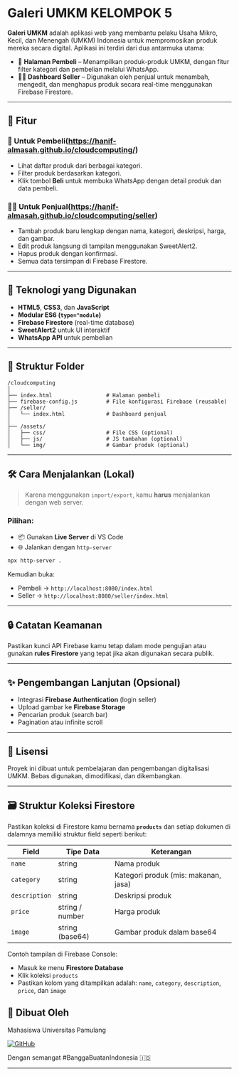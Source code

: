 # Galeri UMKM KELOMPOK 5

**Galeri UMKM** adalah aplikasi web yang membantu pelaku Usaha Mikro, Kecil, dan Menengah (UMKM) Indonesia untuk mempromosikan produk mereka secara digital. Aplikasi ini terdiri dari dua antarmuka utama:

- 🛒 **Halaman Pembeli** – Menampilkan produk-produk UMKM, dengan fitur filter kategori dan pembelian melalui WhatsApp.
- 🧑‍💼 **Dashboard Seller** – Digunakan oleh penjual untuk menambah, mengedit, dan menghapus produk secara real-time menggunakan Firebase Firestore.

---

## 🚀 Fitur

### 👤 Untuk Pembeli(https://hanif-almasah.github.io/cloudcomputing/)

- Lihat daftar produk dari berbagai kategori.
- Filter produk berdasarkan kategori.
- Klik tombol **Beli** untuk membuka WhatsApp dengan detail produk dan data pembeli.

### 🧑‍💼 Untuk Penjual(https://hanif-almasah.github.io/cloudcomputing/seller)
- Tambah produk baru lengkap dengan nama, kategori, deskripsi, harga, dan gambar.
- Edit produk langsung di tampilan menggunakan SweetAlert2.
- Hapus produk dengan konfirmasi.
- Semua data tersimpan di Firebase Firestore.

---

## 🧰 Teknologi yang Digunakan

- **HTML5**, **CSS3**, dan **JavaScript**
- **Modular ES6 (`type="module`)**
- **Firebase Firestore** (real-time database)
- **SweetAlert2** untuk UI interaktif
- **WhatsApp API** untuk pembelian

---

## 📁 Struktur Folder

```
/cloudcomputing
│
├── index.html                 # Halaman pembeli
├── firebase-config.js         # File konfigurasi Firebase (reusable)
├── /seller/
│   └── index.html             # Dashboard penjual
│
├── /assets/
│   ├── css/                   # File CSS (optional)
│   ├── js/                    # JS tambahan (optional)
│   └── img/                   # Gambar produk (optional)
```

---

## 🛠 Cara Menjalankan (Lokal)

> Karena menggunakan `import/export`, kamu **harus** menjalankan dengan web server.

### Pilihan:
- 📦 Gunakan **Live Server** di VS Code
- 🌐 Jalankan dengan `http-server`
```bash
npx http-server .
```

Kemudian buka:
- Pembeli → `http://localhost:8080/index.html`
- Seller → `http://localhost:8080/seller/index.html`

---

## 🔒 Catatan Keamanan

Pastikan kunci API Firebase kamu tetap dalam mode pengujian atau gunakan **rules Firestore** yang tepat jika akan digunakan secara publik.

---

## ✨ Pengembangan Lanjutan (Opsional)

- Integrasi **Firebase Authentication** (login seller)
- Upload gambar ke **Firebase Storage**
- Pencarian produk (search bar)
- Pagination atau infinite scroll

---

## 📜 Lisensi

Proyek ini dibuat untuk pembelajaran dan pengembangan digitalisasi UMKM. Bebas digunakan, dimodifikasi, dan dikembangkan.

---

## 🗃 Struktur Koleksi Firestore

Pastikan koleksi di Firestore kamu bernama **`products`** dan setiap dokumen di dalamnya memiliki struktur field seperti berikut:

| Field        | Tipe Data | Keterangan                          |
|--------------|-----------|--------------------------------------|
| `name`       | string    | Nama produk                          |
| `category`   | string    | Kategori produk (mis: makanan, jasa) |
| `description`| string    | Deskripsi produk                     |
| `price`      | string / number | Harga produk                   |
| `image`      | string (base64) | Gambar produk dalam base64       |

Contoh tampilan di Firebase Console:
- Masuk ke menu **Firestore Database**
- Klik koleksi `products`
- Pastikan kolom yang ditampilkan adalah: `name`, `category`, `description`, `price`, dan `image`

## 🙌 Dibuat Oleh
Mahasiswa Universitas Pamulang

[![GitHub](https://img.shields.io/badge/GitHub-EBRENTINAMBUNAN-181717?logo=github)](https://github.com/ebrentinambunan)

Dengan semangat #BanggaBuatanIndonesia 🇮🇩

---